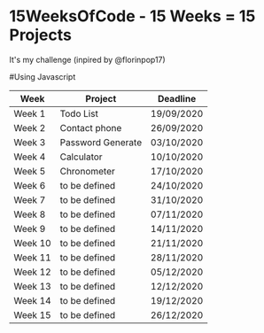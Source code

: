 # 15WeeksOfCode - 15 Weeks = 15 Projects

It's my challenge (inpired by @florinpop17)

#Using Javascript

Week | Project | Deadline
------------ | ------------ | -------------
Week 1 | Todo List | 19/09/2020
Week 2 | Contact phone | 26/09/2020
Week 3 | Password Generate | 03/10/2020
Week 4 | Calculator | 10/10/2020
Week 5 | Chronometer | 17/10/2020
Week 6 | to be defined | 24/10/2020
Week 7 | to be defined | 31/10/2020
Week 8 | to be defined | 07/11/2020
Week 9 | to be defined | 14/11/2020
Week 10 | to be defined | 21/11/2020
Week 11 | to be defined | 28/11/2020
Week 12 | to be defined | 05/12/2020
Week 13 | to be defined | 12/12/2020
Week 14 | to be defined | 19/12/2020
Week 15 | to be defined | 26/12/2020
